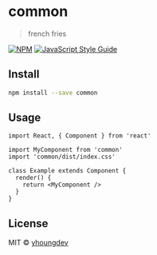 # common

> french fries

[![NPM](https://img.shields.io/npm/v/common.svg)](https://www.npmjs.com/package/common) [![JavaScript Style Guide](https://img.shields.io/badge/code_style-standard-brightgreen.svg)](https://standardjs.com)

## Install

```bash
npm install --save common
```

## Usage

```tsx
import React, { Component } from 'react'

import MyComponent from 'common'
import 'common/dist/index.css'

class Example extends Component {
  render() {
    return <MyComponent />
  }
}
```

## License

MIT © [yhoungdev](https://github.com/yhoungdev)
